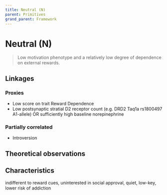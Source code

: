 ```yaml
---
title: Neutral (N)
parent: Primitives
grand_parent: Framework
---
```


# Neutral (N)

>Low motivation phenotype and a relatively low degree of dependence on external rewards.

## Linkages

### Proxies

* Low score on trait Reward Dependence
* Low postsynaptic stratial D2 receptor count (e.g. DRD2 Taq1a rs1800497 A1-allele) OR sufficiently high baseline norepinephrine

### Partially correlated

* Introversion

## Theoretical observations

## Characteristics

indifferent to reward cues, uninterested in social approval, quiet, low-key, lower risk of addiction
